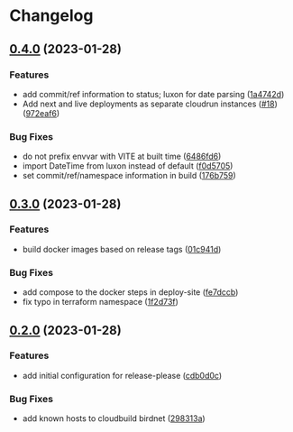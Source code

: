 # Changelog

## [0.4.0](https://github.com/dsgt-birdclef/birdclef-2023/compare/app-v0.3.0...app-v0.4.0) (2023-01-28)


### Features

* add commit/ref information to status; luxon for date parsing ([1a4742d](https://github.com/dsgt-birdclef/birdclef-2023/commit/1a4742d757bf58507a6fc3f741be5115409e67c0))
* Add next and live deployments as separate cloudrun instances ([#18](https://github.com/dsgt-birdclef/birdclef-2023/issues/18)) ([972eaf6](https://github.com/dsgt-birdclef/birdclef-2023/commit/972eaf6b7fb37de8e6cd47d4e8bfef07d8bec556))


### Bug Fixes

* do not prefix envvar with VITE at built time ([6486fd6](https://github.com/dsgt-birdclef/birdclef-2023/commit/6486fd6d84e677872e7f210cdd27e351e0eb9cb0))
* import DateTime from luxon instead of default ([f0d5705](https://github.com/dsgt-birdclef/birdclef-2023/commit/f0d57058cb0ecdd279a756128b4eafcb9c7c1638))
* set commit/ref/namespace information in build ([176b759](https://github.com/dsgt-birdclef/birdclef-2023/commit/176b7598c9f4b52db725d6a4641f10b8bb3a025e))

## [0.3.0](https://github.com/dsgt-birdclef/birdclef-2023/compare/app-v0.2.0...app-v0.3.0) (2023-01-28)


### Features

* build docker images based on release tags ([01c941d](https://github.com/dsgt-birdclef/birdclef-2023/commit/01c941dd1c618419d8e798a2fcdc19717943a18c))


### Bug Fixes

* add compose to the docker steps in deploy-site ([fe7dccb](https://github.com/dsgt-birdclef/birdclef-2023/commit/fe7dccb4742126fbe69caa550cacbe22da01700e))
* fix typo in terraform namespace ([1f2d73f](https://github.com/dsgt-birdclef/birdclef-2023/commit/1f2d73f8dfcf3a695e1771a5b20c9411f1fdd4d8))

## [0.2.0](https://github.com/dsgt-birdclef/birdclef-2023/compare/app-v0.1.0...app-v0.2.0) (2023-01-28)


### Features

* add initial configuration for release-please ([cdb0d0c](https://github.com/dsgt-birdclef/birdclef-2023/commit/cdb0d0cea6a852f5f0f5ada1358220811f548f94))


### Bug Fixes

* add known hosts to cloudbuild birdnet ([298313a](https://github.com/dsgt-birdclef/birdclef-2023/commit/298313ab37e99ad581cbc218d231487aa2b96b9d))
